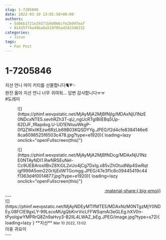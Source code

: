 ```yaml
---
slug: 1-7205846
date: 2022-03-10 13:01:58+09:00
authors:
  - 5d06b1f21e29371b9d066cfe2b997eaf
  - 01435f74a49ba8a519705ad242348232
categories:
  - Jisun
tags:
  - Fan Post
---
```


# 1-7205846

<div class="post-container" markdown="1">
<div class="content-container md-sidebar__scrollwrap" markdown="1">

지선 언니 마이 키티를 선물합니다🐈💗✨<br>완전 옳아 지선 언니 너무 귀여워... 답변 감사합니다ㅠㅠ<br>\#도레미
<figure markdown="1">
![](https://phinf.wevpstatic.net/MjAyMjA2MjBfNjIg/MDAxNjU1NzE0NDcxNTE5.sevhRZh3T-qU_ngUcRTgIBliEBq5Up-62DJF_fRapdog.U-UD1ENtuuWkgP-0fQZWxilKEzw6RzLb69B03KQSDYYg.JPEG/f2d4cfe8384146e68ca6098525f6503c478.jpg?type=e1920){ loading=lazy onclick="openFullscreen(this)"}
</figure>

<figure markdown="1">
![](https://phinf.wevpstatic.net/MjAyMjA2MjBfNDcg/MDAxNjU1NzE0NTAyNDI1.RwNRSEuNel-Cc9UEBArosIlBvZ8XiGL2xUo4jCg7DxIg.x85vZhOtudNIp4SwRqtigf999A5om220rXjEdWTGcmgg.JPEG/47e3f1c8c09445419c44f1363d4f0014877.jpg?type=e1920){ loading=lazy onclick="openFullscreen(this)"}
</figure>


</div>
</div>

<div style="text-align: right;" markdown="1">
<a href="https://weverse.io/fromis9/fanpost/1-7205846" style="text-align: right;">:material-share:{.big-emoji}</a>
</div>
---

<div class="comments-container md-sidebar__scrollwrap" markdown="1">
<div class="comment" markdown="1">
<div class='id-container' markdown="1">
![](https://phinf.wevpstatic.net/MjAyNDEyMTlfMTE5/MDAxNzM0NTgzMjY0NDEy.08FClE9gxLY-99LscoMUgQbKnrVicLFFWSqmAi3eGLEg.hXV0n-tPyoIqjwYMPRrQ8Zn9aHvy3-B2llL4LWAZ_bEg.JPEG/image.jpg?type=s72){ loading=lazy }
**<span class="artist">지선</span>** <small>Mar 10 2022, 13:02</small><br>
</div>
<div class='comment-body' markdown="1">
아웅 귀요미
</div>
</div>
</div>
---
